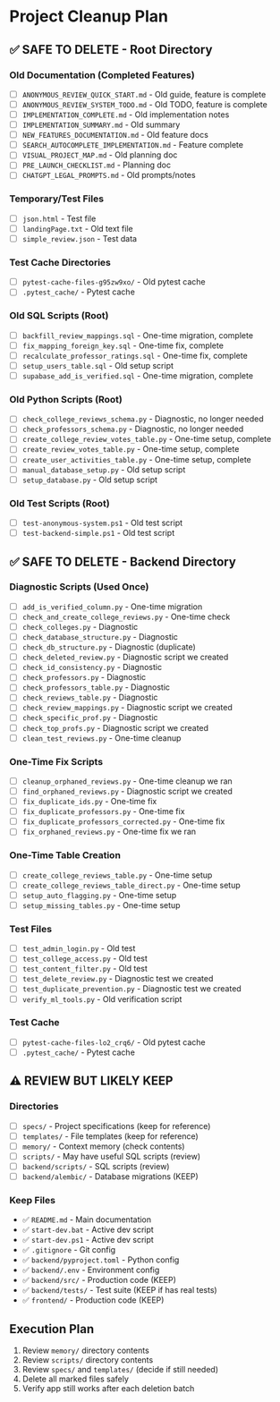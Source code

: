 # Project Cleanup Plan

## ✅ SAFE TO DELETE - Root Directory

### Old Documentation (Completed Features)
- [ ] `ANONYMOUS_REVIEW_QUICK_START.md` - Old guide, feature is complete
- [ ] `ANONYMOUS_REVIEW_SYSTEM_TODO.md` - Old TODO, feature is complete
- [ ] `IMPLEMENTATION_COMPLETE.md` - Old implementation notes
- [ ] `IMPLEMENTATION_SUMMARY.md` - Old summary
- [ ] `NEW_FEATURES_DOCUMENTATION.md` - Old feature docs
- [ ] `SEARCH_AUTOCOMPLETE_IMPLEMENTATION.md` - Feature complete
- [ ] `VISUAL_PROJECT_MAP.md` - Old planning doc
- [ ] `PRE_LAUNCH_CHECKLIST.md` - Planning doc
- [ ] `CHATGPT_LEGAL_PROMPTS.md` - Old prompts/notes

### Temporary/Test Files
- [ ] `json.html` - Test file
- [ ] `landingPage.txt` - Old text file
- [ ] `simple_review.json` - Test data

### Test Cache Directories
- [ ] `pytest-cache-files-g95zw9xo/` - Old pytest cache
- [ ] `.pytest_cache/` - Pytest cache

### Old SQL Scripts (Root)
- [ ] `backfill_review_mappings.sql` - One-time migration, complete
- [ ] `fix_mapping_foreign_key.sql` - One-time fix, complete
- [ ] `recalculate_professor_ratings.sql` - One-time fix, complete
- [ ] `setup_users_table.sql` - Old setup script
- [ ] `supabase_add_is_verified.sql` - One-time migration, complete

### Old Python Scripts (Root)
- [ ] `check_college_reviews_schema.py` - Diagnostic, no longer needed
- [ ] `check_professors_schema.py` - Diagnostic, no longer needed
- [ ] `create_college_review_votes_table.py` - One-time setup, complete
- [ ] `create_review_votes_table.py` - One-time setup, complete
- [ ] `create_user_activities_table.py` - One-time setup, complete
- [ ] `manual_database_setup.py` - Old setup script
- [ ] `setup_database.py` - Old setup script

### Old Test Scripts (Root)
- [ ] `test-anonymous-system.ps1` - Old test script
- [ ] `test-backend-simple.ps1` - Old test script

## ✅ SAFE TO DELETE - Backend Directory

### Diagnostic Scripts (Used Once)
- [ ] `add_is_verified_column.py` - One-time migration
- [ ] `check_and_create_college_reviews.py` - One-time check
- [ ] `check_colleges.py` - Diagnostic
- [ ] `check_database_structure.py` - Diagnostic
- [ ] `check_db_structure.py` - Diagnostic (duplicate)
- [ ] `check_deleted_review.py` - Diagnostic script we created
- [ ] `check_id_consistency.py` - Diagnostic
- [ ] `check_professors.py` - Diagnostic
- [ ] `check_professors_table.py` - Diagnostic
- [ ] `check_reviews_table.py` - Diagnostic
- [ ] `check_review_mappings.py` - Diagnostic script we created
- [ ] `check_specific_prof.py` - Diagnostic
- [ ] `check_top_profs.py` - Diagnostic script we created
- [ ] `clean_test_reviews.py` - One-time cleanup

### One-Time Fix Scripts
- [ ] `cleanup_orphaned_reviews.py` - One-time cleanup we ran
- [ ] `find_orphaned_reviews.py` - Diagnostic script we created
- [ ] `fix_duplicate_ids.py` - One-time fix
- [ ] `fix_duplicate_professors.py` - One-time fix
- [ ] `fix_duplicate_professors_corrected.py` - One-time fix
- [ ] `fix_orphaned_reviews.py` - One-time fix we ran

### One-Time Table Creation
- [ ] `create_college_reviews_table.py` - One-time setup
- [ ] `create_college_reviews_table_direct.py` - One-time setup
- [ ] `setup_auto_flagging.py` - One-time setup
- [ ] `setup_missing_tables.py` - One-time setup

### Test Files
- [ ] `test_admin_login.py` - Old test
- [ ] `test_college_access.py` - Old test
- [ ] `test_content_filter.py` - Old test
- [ ] `test_delete_review.py` - Diagnostic test we created
- [ ] `test_duplicate_prevention.py` - Diagnostic test we created
- [ ] `verify_ml_tools.py` - Old verification script

### Test Cache
- [ ] `pytest-cache-files-lo2_crq6/` - Old pytest cache
- [ ] `.pytest_cache/` - Pytest cache

## ⚠️ REVIEW BUT LIKELY KEEP

### Directories
- [ ] `specs/` - Project specifications (keep for reference)
- [ ] `templates/` - File templates (keep for reference)
- [ ] `memory/` - Context memory (check contents)
- [ ] `scripts/` - May have useful SQL scripts (review)
- [ ] `backend/scripts/` - SQL scripts (review)
- [ ] `backend/alembic/` - Database migrations (KEEP)

### Keep Files
- ✅ `README.md` - Main documentation
- ✅ `start-dev.bat` - Active dev script
- ✅ `start-dev.ps1` - Active dev script
- ✅ `.gitignore` - Git config
- ✅ `backend/pyproject.toml` - Python config
- ✅ `backend/.env` - Environment config
- ✅ `backend/src/` - Production code (KEEP)
- ✅ `backend/tests/` - Test suite (KEEP if has real tests)
- ✅ `frontend/` - Production code (KEEP)

## Execution Plan

1. Review `memory/` directory contents
2. Review `scripts/` directory contents
3. Review `specs/` and `templates/` (decide if still needed)
4. Delete all marked files safely
5. Verify app still works after each deletion batch

